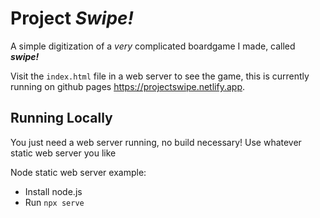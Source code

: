 # Project ***Swipe!***

A simple digitization of a *very* complicated boardgame I made, called ***swipe!***

Visit the `index.html` file in a web server to see the game, this is currently running on github pages https://projectswipe.netlify.app. 

## Running Locally

You just need a web server running, no build necessary! Use whatever static web server you like

Node static web server example:

* Install node.js 
* Run `npx serve`